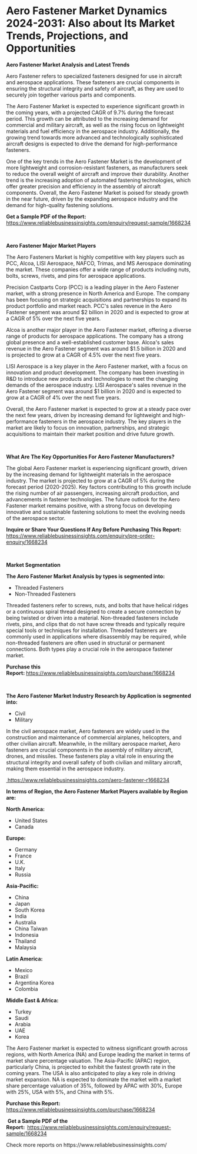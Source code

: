<p><h1>Aero Fastener Market Dynamics 2024-2031: Also about Its Market Trends, Projections, and Opportunities</h1></p><p><strong>Aero Fastener Market Analysis and Latest Trends</strong></p>
<p><p>Aero Fastener refers to specialized fasteners designed for use in aircraft and aerospace applications. These fasteners are crucial components in ensuring the structural integrity and safety of aircraft, as they are used to securely join together various parts and components.</p><p>The Aero Fastener Market is expected to experience significant growth in the coming years, with a projected CAGR of 9.7% during the forecast period. This growth can be attributed to the increasing demand for commercial and military aircraft, as well as the rising focus on lightweight materials and fuel efficiency in the aerospace industry. Additionally, the growing trend towards more advanced and technologically sophisticated aircraft designs is expected to drive the demand for high-performance fasteners.</p><p>One of the key trends in the Aero Fastener Market is the development of more lightweight and corrosion-resistant fasteners, as manufacturers seek to reduce the overall weight of aircraft and improve their durability. Another trend is the increasing adoption of automated fastening technologies, which offer greater precision and efficiency in the assembly of aircraft components. Overall, the Aero Fastener Market is poised for steady growth in the near future, driven by the expanding aerospace industry and the demand for high-quality fastening solutions.</p></p>
<p><strong>Get a Sample PDF of the Report:&nbsp;</strong> <a href="https://www.reliablebusinessinsights.com/enquiry/request-sample/1668234">https://www.reliablebusinessinsights.com/enquiry/request-sample/1668234</a></p>
<p>&nbsp;</p>
<p><strong>Aero Fastener Major Market Players</strong></p>
<p><p>The Aero Fasteners Market is highly competitive with key players such as PCC, Alcoa, LISI Aerospace, NAFCO, Trimas, and MS Aerospace dominating the market. These companies offer a wide range of products including nuts, bolts, screws, rivets, and pins for aerospace applications.</p><p>Precision Castparts Corp (PCC) is a leading player in the Aero Fastener market, with a strong presence in North America and Europe. The company has been focusing on strategic acquisitions and partnerships to expand its product portfolio and market reach. PCC's sales revenue in the Aero Fastener segment was around $2 billion in 2020 and is expected to grow at a CAGR of 5% over the next five years.</p><p>Alcoa is another major player in the Aero Fastener market, offering a diverse range of products for aerospace applications. The company has a strong global presence and a well-established customer base. Alcoa's sales revenue in the Aero Fastener segment was around $1.5 billion in 2020 and is projected to grow at a CAGR of 4.5% over the next five years.</p><p>LISI Aerospace is a key player in the Aero Fastener market, with a focus on innovation and product development. The company has been investing in R&D to introduce new products and technologies to meet the changing demands of the aerospace industry. LISI Aerospace's sales revenue in the Aero Fastener segment was around $1 billion in 2020 and is expected to grow at a CAGR of 4% over the next five years.</p><p>Overall, the Aero Fastener market is expected to grow at a steady pace over the next few years, driven by increasing demand for lightweight and high-performance fasteners in the aerospace industry. The key players in the market are likely to focus on innovation, partnerships, and strategic acquisitions to maintain their market position and drive future growth.</p></p>
<p>&nbsp;</p>
<p><strong>What Are The Key Opportunities For Aero Fastener Manufacturers?</strong></p>
<p><p>The global Aero Fastener market is experiencing significant growth, driven by the increasing demand for lightweight materials in the aerospace industry. The market is projected to grow at a CAGR of 5% during the forecast period (2020-2025). Key factors contributing to this growth include the rising number of air passengers, increasing aircraft production, and advancements in fastener technologies. The future outlook for the Aero Fastener market remains positive, with a strong focus on developing innovative and sustainable fastening solutions to meet the evolving needs of the aerospace sector.</p></p>
<p><strong>Inquire or Share Your Questions If Any Before Purchasing This Report:</strong> <a href="https://www.reliablebusinessinsights.com/enquiry/pre-order-enquiry/1668234">https://www.reliablebusinessinsights.com/enquiry/pre-order-enquiry/1668234</a></p>
<p>&nbsp;</p>
<p><strong>Market Segmentation</strong></p>
<p><strong>The Aero Fastener Market Analysis by types is segmented into:</strong></p>
<p><ul><li>Threaded Fasteners</li><li>Non-Threaded Fasteners</li></ul></p>
<p><p>Threaded fasteners refer to screws, nuts, and bolts that have helical ridges or a continuous spiral thread designed to create a secure connection by being twisted or driven into a material. Non-threaded fasteners include rivets, pins, and clips that do not have screw threads and typically require special tools or techniques for installation. Threaded fasteners are commonly used in applications where disassembly may be required, while non-threaded fasteners are often used in structural or permanent connections. Both types play a crucial role in the aerospace fastener market.</p></p>
<p><strong>Purchase this Report:&nbsp;</strong><a href="https://www.reliablebusinessinsights.com/purchase/1668234">https://www.reliablebusinessinsights.com/purchase/1668234</a></p>
<p>&nbsp;</p>
<p><strong>The Aero Fastener Market Industry Research by Application is segmented into:</strong></p>
<p><ul><li>Civil</li><li>Military</li></ul></p>
<p><p>In the civil aerospace market, Aero fasteners are widely used in the construction and maintenance of commercial airplanes, helicopters, and other civilian aircraft. Meanwhile, in the military aerospace market, Aero fasteners are crucial components in the assembly of military aircraft, drones, and missiles. These fasteners play a vital role in ensuring the structural integrity and overall safety of both civilian and military aircraft, making them essential in the aerospace industry.</p></p>
<p><a href="https://www.reliablebusinessinsights.com/aero-fastener-r1668234">&nbsp;https://www.reliablebusinessinsights.com/aero-fastener-r1668234</a></p>
<p><strong>In terms of Region, the Aero Fastener Market Players available by Region are:</strong></p>
<p>
    <p> <strong> North America: </strong>
        <ul>
            <li>United States</li>
            <li>Canada</li>
        </ul>
        </p> 
    <p> <strong> Europe: </strong>
        <ul>
            <li>Germany</li>
            <li>France</li>
            <li>U.K.</li>
            <li>Italy</li>
            <li>Russia</li>
        </ul>
        </p> 
    <p> <strong> Asia-Pacific: </strong>
        <ul>
            <li>China</li>
            <li>Japan</li>
            <li>South Korea</li>
            <li>India</li>
            <li>Australia</li>
            <li>China Taiwan</li>
            <li>Indonesia</li>
            <li>Thailand</li>
            <li>Malaysia</li>
        </ul>
        </p> 
    <p> <strong> Latin America: </strong>
        <ul>
            <li>Mexico</li>
            <li>Brazil</li>
            <li>Argentina Korea</li>
            <li>Colombia</li>
        </ul>
        </p> 
    <p> <strong> Middle East & Africa: </strong>
        <ul>
            <li>Turkey</li>
            <li>Saudi</li>
            <li>Arabia</li>
            <li>UAE</li>
            <li>Korea</li>
        </ul>
    </p>
    </p>
<p><p>The Aero Fastener market is expected to witness significant growth across regions, with North America (NA) and Europe leading the market in terms of market share percentage valuation. The Asia-Pacific (APAC) region, particularly China, is projected to exhibit the fastest growth rate in the coming years. The USA is also anticipated to play a key role in driving market expansion. NA is expected to dominate the market with a market share percentage valuation of 35%, followed by APAC with 30%, Europe with 25%, USA with 5%, and China with 5%.</p></p>
<p><strong>Purchase this Report: </strong><a href="https://www.reliablebusinessinsights.com/purchase/1668234">https://www.reliablebusinessinsights.com/purchase/1668234</a></p>
<p>&nbsp;<strong>Get a Sample PDF of the Report:&nbsp;&nbsp;</strong><a href="https://www.reliablebusinessinsights.com/enquiry/request-sample/1668234">https://www.reliablebusinessinsights.com/enquiry/request-sample/1668234</a></p>
<p><strong></strong></p>
<p>Check more reports on https://www.reliablebusinessinsights.com/</p>